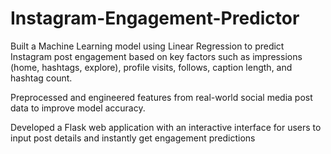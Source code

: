 # Instagram-Engagement-Predictor
Built a Machine Learning model using Linear Regression to predict Instagram post engagement based on key factors such as impressions (home, hashtags, explore), profile visits, follows, caption length, and hashtag count.

Preprocessed and engineered features from real-world social media post data to improve model accuracy.

Developed a Flask web application with an interactive interface for users to input post details and instantly get engagement predictions
